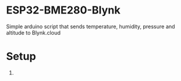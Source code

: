 # ESP32-BME280-Blynk
Simple arduino script that sends temperature, humidity, pressure and altitude to Blynk.cloud

# Setup #
1. 
